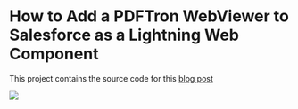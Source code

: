 

# How to Add a PDFTron WebViewer to Salesforce as a Lightning Web Component
This project contains the source code for this [blog post](https://www.pdftron.com/blog/webviewer/add-pdf-viewer-editor-to-salesforce-as-lwc/)
<!-- 
The quickest way to getting started with WebViewer in Salesforce is to clone sample project from Github repo. Use sample project configuration files and sample Lightning Web Component for WebViewer to try out. You will also need to download PDFTron WebViewer build from https://www.pdftron.com/downloads/ and run npm script to optimize the source code for Salesforce. This optimization process produces zip files of size 5 MB or less, which enables you to safely upload to the Salesforce platform.
## Optimizing WebViewer Source Code for Salesforce

Before starting sample Github project for Salesforce, you need to download your copy of WebViewer, extract WebView.zip into a folder, and run optimization script from command line.
```
$ npm run optimize

Optimize: Do you want us to backup your files before optimizing? [y/n]:  y
Optimize: Will you be using the new UI? [y/n]:  y
Optimize: Will you be converting all your documents to XOD? [y/n]: n
Optimize: Do you need client side office viewing support? [y/n]: y
Do you need the full PDF API? [y/n]:  n
Optimize: Do you need to deploy to salesforce? [y/n]:  y
```

Answer `y` for the question `Do you need to deploy to salesforce?` Copy generated zip files from `webviewer-salesforce` folder into `staticresources` folder of the sample Github project "lwc-webviewer" which we will do next.


## Installing WebViewer Sample App using Salesforce DX
1. Install Salesforce DX. Enable the Dev Hub in your org or sign up for a Dev Hub trial org and install the Salesforce DX CLI. Follow the instructions in the [Salesforce DX Setup Guide](https://developer.salesforce.com/docs/atlas.en-us.sfdx_setup.meta/sfdx_setup/sfdx_setup_intro.htm?search_text=trial%20hub%20org) or in the [App Development with Salesforce DX](https://trailhead.salesforce.com/modules/sfdx_app_dev) Trailhead module. The steps include:
   * Enable Dev Hub in you project
   * Install Salesforce CLI
   * Install Visual Studio Code

2. Clone the `webviewer-salesforce` from Github repo:
```
git clone git@github.com:PDFTron/webviewer-salesforce.git
cd webviewer-salesforce
```

3. Copy all the zip files from `webviewer-salesforce` folder, which were generated after running above npm optimization script, into `force-app/main/default/staticresources`.

![Zip files][zip_files]

4. Add your license key in `staticresources/myfiles/config.js`.

5. If you haven’t already done so, authenticate with your hub org and provide it with an alias (**DevHub** in the command below):
```
sfdx force:auth:web:login --setdefaultdevhubusername --setalias DevHub
```

6. Enter your Dev Hub org credentials in the browser that opens. After you log in successfully, you can close the browser. Create a scratch org using the config/project-scratch-def.json file, set the **username** as your default, and assign it an alias.
```
sfdx force:org:create --setdefaultusername -f config/project-scratch-def.json --setalias my-scratch-org
```

7. Push the app to your scratch org:
```
sfdx force:source:push -f
```

8. Open the scratch org:
```
sfdx force:org:open
```

9. Click the app launcher icon ![App Launcher icon][app_launcher] to open the App Launcher, then click PDFTron.

![PDFTron app][pdftron_app]

![WebViewer][webviewer]

## Implementation Details for Developers
### Setting Worker Paths in config.js
Since we optimized the original WebViewer source code for the Salesforce platform earlier, we also need to set few paths in config.js in order WebViewer to function properly. Open `config.js` file under `myfiles` folder and paste the following:
```js
window.CoreControls.forceBackendType('ems');
window.CoreControls.setPDFWorkerPath('/resource');
window.CoreControls.setOfficeWorkerPath('/resource/office');
window.CoreControls.setPDFResourcePath('/resource/resource');
window.CoreControls.setPDFAsmPath('/resource/asm');
```

### Communicating with CoreControls from Lightning Web Component
On the Salesforce platform, Lightning Web Component have limits accessing to WebViewer’s iframe due to [LockerService](https://developer.salesforce.com/blogs/developer-relations/2017/02/lockerservice-lightning-container-third-party-libraries-lightning-components.html) requirements. Lightning Component can use limited communication mechanism between components using [postMessage](https://developer.mozilla.org/en-US/docs/Web/API/Window/postMessage). You can find more information about LockerService [here](https://developer.salesforce.com/blogs/developer-relations/2017/02/lockerservice-lightning-container-third-party-libraries-lightning-components.html). 

Here is implementation of the postMessage mechanism used in our sample github project and you can use this similar approach to communicate with the iframe’s contentWindow.

Inside `config.js` file, use following:
```js
window.addEventListener('message', receiveMessage, false);

function receiveMessage(event) {
  if (event.isTrusted && typeof event.data === 'object') {
    switch (event.data.type) {
      case 'OPEN_DOCUMENT':
        event.target.readerControl.loadDocument(event.data.file)
        break;
      default:
        break;
    }
  }
}
```
and in the Lightning Web Component send messages with postMessage as following:

```js
import { LightningElement, track, wire } from 'lwc';
import myfilesUrl from '@salesforce/resourceUrl/myfiles';
import libUrl from '@salesforce/resourceUrl/lib';

export default class WebViewer extends LightningElement {
  
  handleFileSelected(file) {
    this.iframeWindow.postMessage({type: 'OPEN_DOCUMENT', file: file})
  }
  
  initUI() {
    const viewerElement = this.template.querySelector('div');
    const viewer = new PDFTron.WebViewer({
      path: libUrl,
      initialDoc: 'file.pdf',
      config: myfilesUrl + '/config.js',
    }, viewerElement);

    viewerElement.addEventListener('ready', () => {
      this.iframeWindow = viewerElement.querySelector('iframe').contentWindow
    });
  }
}
```

[zip_files]: misc/files.png "Zip files"
[pdftron_app]: misc/pdftron_app.png "PDFTron app"
[webviewer]: misc/webviewer.png "WebViewer"
[app_launcher]: misc/app_launcher.png "App Launcher" -->
![](https://onepixel.pdftron.com/webviewer-salesforce)
